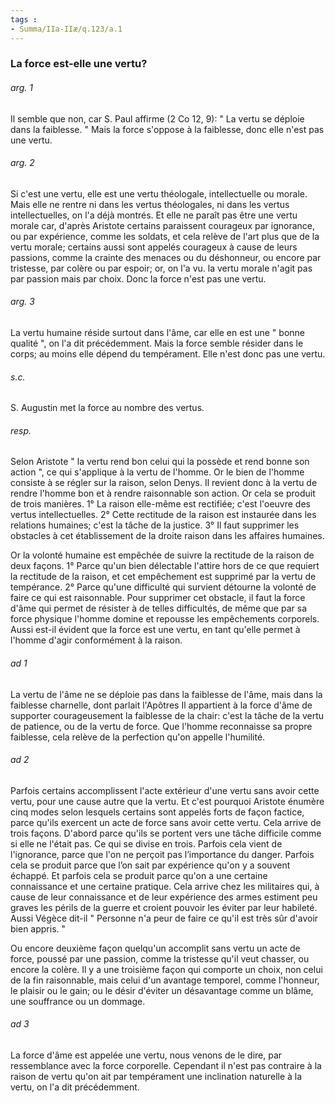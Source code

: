 ```yaml
---
tags : 
- Summa/IIa-IIæ/q.123/a.1
---
```


### La force est-elle une vertu?

###### arg. 1
Il semble que non, car S. Paul affirme (2 Co 12, 9): " La vertu se déploie dans la faiblesse. " Mais la force s'oppose à la faiblesse, donc elle n'est pas une vertu. 

###### arg. 2
Si c'est une vertu, elle est une vertu théologale, intellectuelle ou morale. Mais elle ne rentre ni dans les vertus théologales, ni dans les vertus intellectuelles, on l'a déjà montrés. Et elle ne paraît pas être une vertu morale car, d'après Aristote certains paraissent courageux par ignorance, ou par expérience, comme les soldats, et cela relève de l'art plus que de la vertu morale; certains aussi sont appelés courageux à cause de leurs passions, comme la crainte des menaces ou du déshonneur, ou encore par tristesse, par colère ou par espoir; or, on l'a vu. la vertu morale n'agit pas par passion mais par choix. Donc la force n'est pas une vertu. 

###### arg. 3
La vertu humaine réside surtout dans l'âme, car elle en est une " bonne qualité ", on l'a dit précédemment. Mais la force semble résider dans le corps; au moins elle dépend du tempérament. Elle n'est donc pas une vertu. 

###### s.c.
S. Augustin met la force au nombre des vertus. 

###### resp.
Selon Aristote " la vertu rend bon celui qui la possède et rend bonne son action ", ce qui s'applique à la vertu de l'homme. Or le bien de l'homme consiste à se régler sur la raison, selon Denys. Il revient donc à la vertu de rendre l'homme bon et à rendre raisonnable son action. Or cela se produit de trois manières. 1° La raison elle-même est rectifiée; c'est l'oeuvre des vertus intellectuelles. 2° Cette rectitude de la raison est instaurée dans les relations humaines; c'est la tâche de la justice. 3° Il faut supprimer les obstacles à cet établissement de la droite raison dans les affaires humaines. 

Or la volonté humaine est empêchée de suivre la rectitude de la raison de deux façons. 1° Parce qu'un bien délectable l'attire hors de ce que requiert la rectitude de la raison, et cet empêchement est supprimé par la vertu de tempérance. 2° Parce qu'une difficulté qui survient détourne la volonté de faire ce qui est raisonnable. Pour supprimer cet obstacle, il faut la force d'âme qui permet de résister à de telles difficultés, de même que par sa force physique l'homme domine et repousse les empêchements corporels. Aussi est-il évident que la force est une vertu, en tant qu'elle permet à l'homme d'agir conformément à la raison. 

###### ad 1
La vertu de l'âme ne se déploie pas dans la faiblesse de l'âme, mais dans la faiblesse charnelle, dont parlait l'Apôtres Il appartient à la force d'âme de supporter courageusement la faiblesse de la chair: c'est la tâche de la vertu de patience, ou de la vertu de force. Que l'homme reconnaisse sa propre faiblesse, cela relève de la perfection qu'on appelle l'humilité. 

###### ad 2
Parfois certains accomplissent l'acte extérieur d'une vertu sans avoir cette vertu, pour une cause autre que la vertu. Et c'est pourquoi Aristote énumère cinq modes selon lesquels certains sont appelés forts de façon factice, parce qu'ils exercent un acte de force sans avoir cette vertu. Cela arrive de trois façons. D'abord parce qu'ils se portent vers une tâche difficile comme si elle ne l'était pas. Ce qui se divise en trois. Parfois cela vient de l'ignorance, parce que l'on ne perçoit pas l’importance du danger. Parfois cela se produit parce que l’on sait par expérience qu'on y a souvent échappé. Et parfois cela se produit parce qu'on a une certaine connaissance et une certaine pratique. Cela arrive chez les militaires qui, à cause de leur connaissance et de leur expérience des armes estiment peu graves les périls de la guerre et croient pouvoir les éviter par leur habileté. Aussi Végèce dit-il " Personne n'a peur de faire ce qu'il est très sûr d'avoir bien appris. " 

Ou encore deuxième façon quelqu'un accomplit sans vertu un acte de force, poussé par une passion, comme la tristesse qu'il veut chasser, ou encore la colère. Il y a une troisième façon qui comporte un choix, non celui de la fin raisonnable, mais celui d'un avantage temporel, comme l'honneur, le plaisir ou le gain; ou le désir d'éviter un désavantage comme un blâme, une souffrance ou un dommage. 

###### ad 3
La force d'âme est appelée une vertu, nous venons de le dire, par ressemblance avec la force corporelle. Cependant il n'est pas contraire à la raison de vertu qu'on ait par tempérament une inclination naturelle à la vertu, on l'a dit précédemment. 

